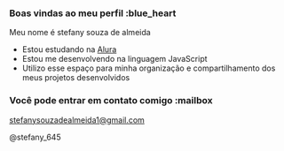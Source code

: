 ### Boas vindas ao meu perfil :blue_heart

Meu nome é stefany souza de almeida

- Estou estudando na [Alura](https://www.alura.com.br)
- Estou me desenvolvendo na linguagem JavaScript
- Utilizo esse espaço para minha organização e compartilhamento dos meus projetos desenvolvidos

### Você pode entrar em contato comigo :mailbox

stefanysouzadealmeida1@gmail.com

@stefany_645

